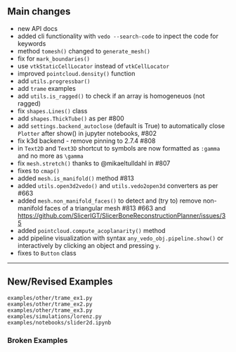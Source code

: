 ## Main changes

- new API docs
- added cli functionality with `vedo --search-code` to inpect the code for keywords
- method `tomesh()` changed to `generate_mesh()`
- fix for `mark_boundaries()`
- use `vtkStaticCellLocator` instead of `vtkCellLocator`
- improved `pointcloud.density()` function
- add `utils.progressbar()`
- add `trame` examples
- add `utils.is_ragged()` to check if an array is homogeneuos (not ragged)
- fix `shapes.Lines()` class 
- add `shapes.ThickTube()` as per #800
- add `settings.backend_autoclose` (default is True) to automatically close `Plotter` after show() in jupyter notebooks, #802
- fix k3d backend - remove pinning to 2.7.4 #808
- in `Text2D` and `Text3D` shortcut to symbols are now formatted as `:gamma` and no more as `\gamma`
- fix `mesh.stretch()` thanks to @mikaeltulldahl in #807
- fixes to `cmap()`
- added `mesh.is_manifold()` method #813
- added `utils.open3d2vedo()` and `utils.vedo2open3d` converters as per #663
- added `mesh.non_manifold_faces()` to detect and (try to) remove non-manifold faces of a triangular mesh #813 #663 and https://github.com/SlicerIGT/SlicerBoneReconstructionPlanner/issues/35
- added `pointcloud.compute_acoplanarity()` method
- add pipeline visualization with syntax `any_vedo_obj.pipeline.show()` or interactively by clicking an object and pressing `y`.
- fixes to `Button` class

-------------------------
## New/Revised Examples
```
examples/other/trame_ex1.py
examples/other/trame_ex2.py
examples/other/trame_ex3.py
examples/simulations/lorenz.py
examples/notebooks/slider2d.ipynb
```

### Broken Examples


